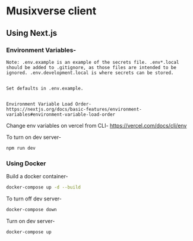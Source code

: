 # Musixverse client

## Using Next.js

### Environment Variables-

```
Note: .env.example is an example of the secrets file. .env*.local should be added to .gitignore, as those files are intended to be ignored. .env.development.local is where secrets can be stored.


Set defaults in .env.example.


Environment Variable Load Order-
https://nextjs.org/docs/basic-features/environment-variables#environment-variable-load-order
```

Change env variables on vercel from CLI- https://vercel.com/docs/cli/env

To turn on dev server-
```sh
npm run dev
```

### Using Docker

Build a docker container- 
```sh
docker-compose up -d --build
```

To turn off dev server-
```sh
docker-compose down
```

Turn on dev server-
```sh
docker-compose up
```